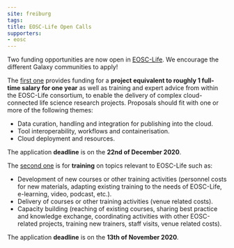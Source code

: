 ```yaml
---
site: freiburg
tags: 
title: EOSC-Life Open Calls
supporters:
- eosc
---
```


Two funding opportunities are now open in [EOSC-Life](https://www.eosc-life.eu/). We encourage the different Galaxy communities to apply!

The [first one](https://www.eosc-life.eu/services/open-call/) provides funding for a **project equivalent to roughly 1 full-time salary for one year** as well as training and expert advice from within the EOSC-Life consortium, to enable the delivery of complex cloud-connected life science research projects. Proposals should fit with one or more of the following themes:
- Data curation, handling and integration for publishing into the cloud.
- Tool interoperability, workflows and containerisation.
- Cloud deployment and resources.

The application **deadline** is on the **22nd of December 2020**.

The [second one](https://www.eosc-life.eu/services/open-call-training/) is for **training** on topics relevant to EOSC-Life such as:
- Development of new courses or other training activities (personnel costs for new materials, adapting existing training to the needs of EOSC-Life, e-learning, video, podcast, etc.).
- Delivery of courses or other training activities (venue related costs).
- Capacity building (reaching of existing courses, sharing best practice and knowledge exchange, coordinating activities with other EOSC-related projects, training new trainers, staff visits, venue related costs).

The application **deadline** is on the **13th of November 2020**.
